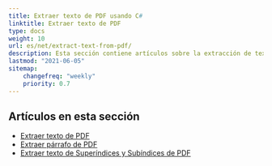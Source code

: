 ```yaml
---
title: Extraer texto de PDF usando C#
linktitle: Extraer texto de PDF
type: docs
weight: 10
url: es/net/extract-text-from-pdf/
description: Esta sección contiene artículos sobre la extracción de texto de documentos PDF usando Aspose.PDF en C#.
lastmod: "2021-06-05"
sitemap:
    changefreq: "weekly"
    priority: 0.7
---
```


## Artículos en esta sección

- [Extraer texto de PDF](/pdf/net/extract-text-from-all-pdf/)
- [Extraer párrafo de PDF](/pdf/net/extract-paragraph-from-pdf/)
- [Extraer texto de Superíndices y Subíndices de PDF](/pdf/net/extract-superscripts-subscripts-from-pdf/)
